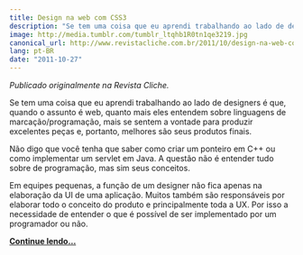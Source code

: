 ```yaml
---
title: Design na web com CSS3
description: "Se tem uma coisa que eu aprendi trabalhando ao lado de designers é que, quando o assunto é web, quanto mais eles entendem sobre linguagens de marcação/programação, mais se sentem a vontade para produzir excelentes peças e, portanto, melhores são seus produtos finais."
image: http://media.tumblr.com/tumblr_ltqhb1R0tn1qe3219.jpg
canonical_url: http://www.revistacliche.com.br/2011/10/design-na-web-com-css3/
lang: pt-BR
date: "2011-10-27"
---
```


_Publicado originalmente na Revista Cliche._

Se tem uma coisa que eu aprendi trabalhando ao lado de designers é que, quando o assunto é web, quanto mais eles entendem sobre linguagens de marcação/programação, mais se sentem a vontade para produzir excelentes peças e, portanto, melhores são seus produtos finais.

Não digo que você tenha que saber como criar um ponteiro em C++ ou como implementar um servlet em Java. A questão não é entender tudo sobre de programação, mas sim seus conceitos.

Em equipes pequenas, a função de um designer não fica apenas na elaboração da UI de uma aplicação. Muitos também são responsáveis por elaborar todo o conceito do produto e principalmente toda a UX. Por isso a necessidade de entender o que é possível de ser implementado por um programador ou não.

**[Continue lendo…](http://www.revistacliche.com.br/2011/10/design-na-web-com-css3/)**
